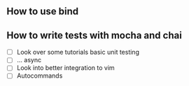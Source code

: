 ## How to use bind


## How to write tests with mocha and chai
- [ ] Look over some tutorials basic unit testing
- [ ] ... async
- [ ] Look into better integration to vim
- [ ]   Autocommands
